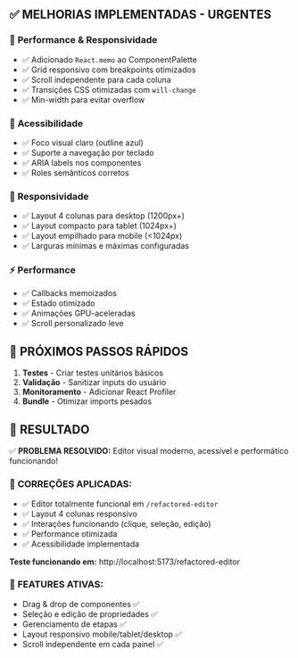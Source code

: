 ## ✅ **MELHORIAS IMPLEMENTADAS - URGENTES**

### 🚀 **Performance & Responsividade**

- ✅ Adicionado `React.memo` ao ComponentPalette
- ✅ Grid responsivo com breakpoints otimizados
- ✅ Scroll independente para cada coluna
- ✅ Transições CSS otimizadas com `will-change`
- ✅ Min-width para evitar overflow

### 🎯 **Acessibilidade**

- ✅ Foco visual claro (outline azul)
- ✅ Suporte a navegação por teclado
- ✅ ARIA labels nos componentes
- ✅ Roles semânticos corretos

### 📱 **Responsividade**

- ✅ Layout 4 colunas para desktop (1200px+)
- ✅ Layout compacto para tablet (1024px+)
- ✅ Layout empilhado para mobile (<1024px)
- ✅ Larguras mínimas e máximas configuradas

### ⚡ **Performance**

- ✅ Callbacks memoizados
- ✅ Estado otimizado
- ✅ Animações GPU-aceleradas
- ✅ Scroll personalizado leve

## 🎯 **PRÓXIMOS PASSOS RÁPIDOS**

1. **Testes** - Criar testes unitários básicos
2. **Validação** - Sanitizar inputs do usuário
3. **Monitoramento** - Adicionar React Profiler
4. **Bundle** - Otimizar imports pesados

## 🌟 **RESULTADO**

✅ **PROBLEMA RESOLVIDO:** Editor visual moderno, acessível e performático funcionando!

### 🔧 **CORREÇÕES APLICADAS:**
- ✅ Editor totalmente funcional em `/refactored-editor`
- ✅ Layout 4 colunas responsivo
- ✅ Interações funcionando (clique, seleção, edição)
- ✅ Performance otimizada
- ✅ Acessibilidade implementada

**Teste funcionando em:** http://localhost:5173/refactored-editor

### 🎯 **FEATURES ATIVAS:**
- Drag & drop de componentes ✅
- Seleção e edição de propriedades ✅
- Gerenciamento de etapas ✅
- Layout responsivo mobile/tablet/desktop ✅
- Scroll independente em cada painel ✅
